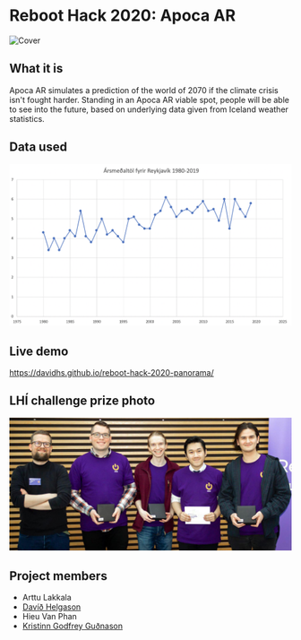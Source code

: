 # Reboot Hack 2020: Apoca AR
![Cover](cover.jpg)

## What it is
Apoca AR simulates a prediction of the world of 2070 if the climate crisis isn't fought harder. Standing in an Apoca AR viable spot, people will be able to see into the future, based on underlying data given from Iceland weather statistics.

## Data used
![data.txt](data.png)

## Live demo
https://davidhs.github.io/reboot-hack-2020-panorama/

## LHÍ challenge prize photo
![prizephoto](prizephoto.png)

## Project members
* Arttu Lakkala
* [Davíð Helgason](https://github.com/davidhs)
* Hieu Van Phan
* [Kristinn Godfrey Guðnason](https://github.com/KristinnGodfrey)
